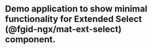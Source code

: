 # Demo application to show minimal functionality for Extended Select (@fgid-ngx/mat-ext-select) component.
